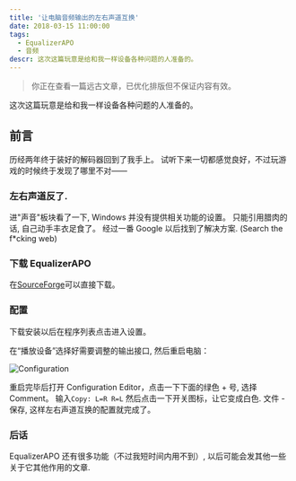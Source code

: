 ```yaml
---
title: '让电脑音频输出的左右声道互换'
date: 2018-03-15 11:00:00
tags:
  - EqualizerAPO
  - 音频
descr: 这次这篇玩意是给和我一样设备各种问题的人准备的。
---
```


> 你正在查看一篇远古文章，已优化排版但不保证内容有效。

这次这篇玩意是给和我一样设备各种问题的人准备的。

## 前言

历经两年终于装好的解码器回到了我手上。
试听下来一切都感觉良好，不过玩游戏的时候终于发现了哪里不对——

### 左右声道反了.

进"声音"板块看了一下, Windows 并没有提供相关功能的设置。
只能引用腊肉的话, 自己动手丰衣足食了。
经过一番 Google 以后找到了解决方案. (Search the f\*cking web)

### 下载 EqualizerAPO

在[SourceForge](https://sourceforge.net/projects/equalizerapo/)可以直接下载。

### 配置

下载安装以后在程序列表点击进入设置。

在“播放设备”选择好需要调整的输出接口, 然后重启电脑：

![Configuration](/archives/equalizerapo-lr/config.webp)

重启完毕后打开 Configuration Editor，点击一下下面的绿色 + 号, 选择 Comment。
输入`Copy: L=R R=L` 然后点击一下开关图标，让它变成白色.
文件 - 保存, 这样左右声道互换的配置就完成了。

### 后话

EqualizerAPO 还有很多功能（不过我短时间内用不到）, 以后可能会发其他一些关于它其他作用的文章.
